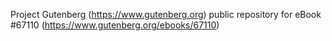 Project Gutenberg (https://www.gutenberg.org) public repository for
eBook #67110 (https://www.gutenberg.org/ebooks/67110)
